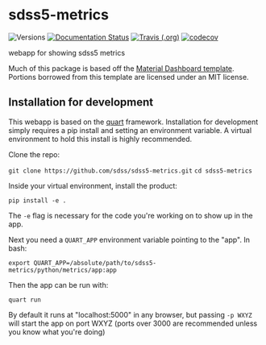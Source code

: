 # sdss5-metrics

![Versions](https://img.shields.io/badge/python->3.7-blue)
[![Documentation Status](https://readthedocs.org/projects/sdss5-metrics/badge/?version=latest)](https://sdss5-metrics.readthedocs.io/en/latest/?badge=latest)
[![Travis (.org)](https://img.shields.io/travis/sdss/sdss5-metrics)](https://travis-ci.org/sdss/sdss5-metrics)
[![codecov](https://codecov.io/gh/sdss/sdss5-metrics/branch/main/graph/badge.svg)](https://codecov.io/gh/sdss/sdss5-metrics)

webapp for showing sdss5 metrics

Much of this package is based off the [Material Dashboard template](https://github.com/creativetimofficial/material-dashboard). Portions borrowed from this template are licensed under an MIT license.

## Installation for development

This webapp is based on the [quart](https://pgjones.gitlab.io/quart/) framework. Installation for development simply requires a pip install and setting an environment variable. A virtual environment to hold this install is highly recommended.

Clone the repo:

`git clone https://github.com/sdss/sdss5-metrics.git`
`cd sdss5-metrics`

Inside your virtual environment, install the product:

`pip install -e .`

The `-e` flag is necessary for the code you're working on to show up in the app.

Next you need a `QUART_APP` environment variable pointing to the "app". In bash:

`export QUART_APP=/absolute/path/to/sdss5-metrics/python/metrics/app:app`

Then the app can be run with:

`quart run`

By default it runs at "localhost:5000" in any browser, but passing `-p WXYZ` will start the app on port WXYZ (ports over 3000 are recommended unless you know what you're doing)
